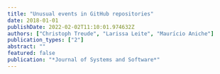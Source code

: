 ```yaml
---
title: "Unusual events in GitHub repositories"
date: 2018-01-01
publishDate: 2022-02-02T11:10:01.974632Z
authors: ["Christoph Treude", "Larissa Leite", "Maurı́cio Aniche"]
publication_types: ["2"]
abstract: ""
featured: false
publication: "*Journal of Systems and Software*"
---
```


